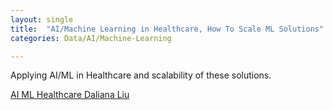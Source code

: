 ```yaml
---
layout: single
title:  "AI/Machine Learning in Healthcare, How To Scale ML Solutions"
categories: Data/AI/Machine-Learning

---
```

Applying AI/ML in Healthcare and scalability of these solutions.

[AI ML Healthcare Daliana Liu](https://podcasts.apple.com/us/podcast/machine-learning-in-healthcare-how-to-scale-ml-solutions/id1584430381?i=1000554629425)
